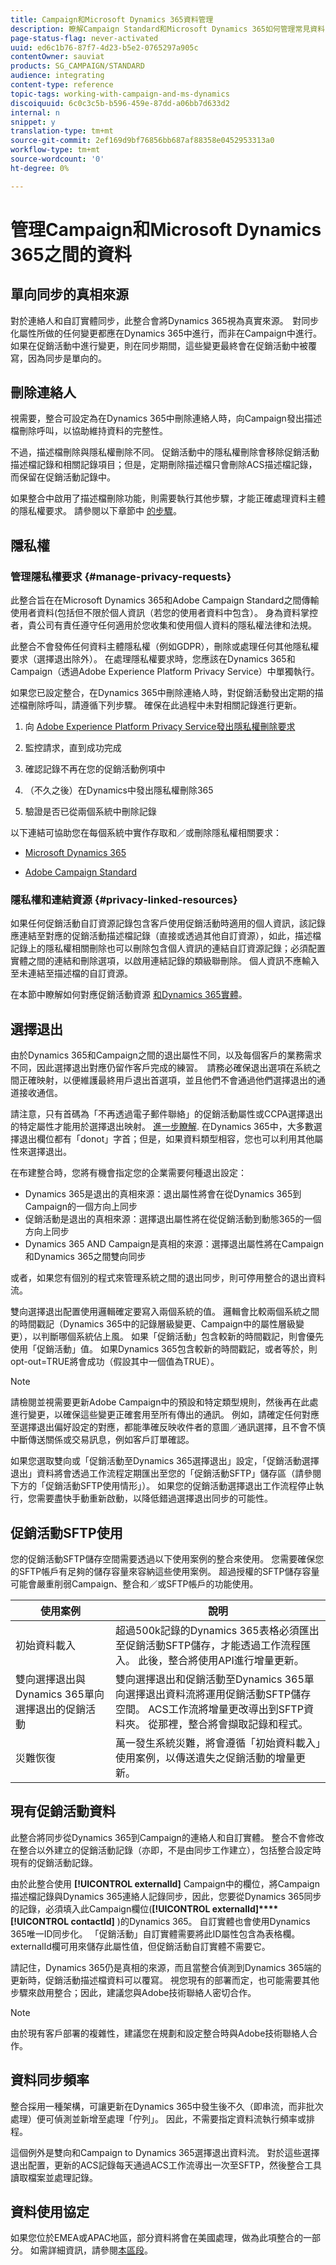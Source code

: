 ```yaml
---
title: Campaign和Microsoft Dynamics 365資料管理
description: 瞭解Campaign Standard和Microsoft Dynamics 365如何管理常見資料
page-status-flag: never-activated
uuid: ed6c1b76-87f7-4d23-b5e2-0765297a905c
contentOwner: sauviat
products: SG_CAMPAIGN/STANDARD
audience: integrating
content-type: reference
topic-tags: working-with-campaign-and-ms-dynamics
discoiquuid: 6c0c3c5b-b596-459e-87dd-a06bb7d633d2
internal: n
snippet: y
translation-type: tm+mt
source-git-commit: 2ef169d9bf76856bb687af88358e0452953313a0
workflow-type: tm+mt
source-wordcount: '0'
ht-degree: 0%

---
```



# 管理Campaign和Microsoft Dynamics 365之間的資料

## 單向同步的真相來源

對於連絡人和自訂實體同步，此整合會將Dynamics 365視為真實來源。  對同步化屬性所做的任何變更都應在Dynamics 365中進行，而非在Campaign中進行。  如果在促銷活動中進行變更，則在同步期間，這些變更最終會在促銷活動中被覆寫，因為同步是單向的。

## 刪除連絡人

視需要，整合可設定為在Dynamics 365中刪除連絡人時，向Campaign發出描述檔刪除呼叫，以協助維持資料的完整性。

不過，描述檔刪除與隱私權刪除不同。 促銷活動中的隱私權刪除會移除促銷活動描述檔記錄和相關記錄項目；但是，定期刪除描述檔只會刪除ACS描述檔記錄，而保留在促銷活動記錄中。

如果整合中啟用了描述檔刪除功能，則需要執行其他步驟，才能正確處理資料主體的隱私權要求。 請參閱以下章節中 [的步驟](#manage-privacy-requests)。

## 隱私權

### 管理隱私權要求 {#manage-privacy-requests}

此整合旨在在Microsoft Dynamics 365和Adobe Campaign Standard之間傳輸使用者資料(包括但不限於個人資訊（若您的使用者資料中包含）。 身為資料掌控者，貴公司有責任遵守任何適用於您收集和使用個人資料的隱私權法律和法規。

此整合不會發佈任何資料主體隱私權（例如GDPR），刪除或處理任何其他隱私權要求（選擇退出除外）。 在處理隱私權要求時，您應該在Dynamics 365和Campaign（透過Adobe Experience Platform Privacy Service）中單獨執行。

如果您已設定整合，在Dynamics 365中刪除連絡人時，對促銷活動發出定期的描述檔刪除呼叫，請遵循下列步驟。 確保在此過程中未對相關記錄進行更新。

1. 向 [Adobe Experience Platform Privacy Service發出隱私權刪除要求](https://www.adobe.io/apis/experiencecloud/gdpr.html)

1. 監控請求，直到成功完成

1. 確認記錄不再在您的促銷活動例項中

1. （不久之後）在Dynamics中發出隱私權刪除365

1. 驗證是否已從兩個系統中刪除記錄

以下連結可協助您在每個系統中實作存取和／或刪除隱私權相關要求：

* [Microsoft Dynamics 365](https://docs.microsoft.com/en-us/microsoft-365/compliance/gdpr-dsr-dynamics365?toc=/microsoft-365/enterprise/toc.json)

* [Adobe Campaign Standard](https://www.adobe.io/apis/experiencecloud/gdpr/docs.html)


### 隱私權和連結資源 {#privacy-linked-resources}

如果任何促銷活動自訂資源記錄包含客戶使用促銷活動時適用的個人資訊，該記錄應連結至對應的促銷活動描述檔記錄（直接或透過其他自訂資源），如此，描述檔記錄上的隱私權相關刪除也可以刪除包含個人資訊的連結自訂資源記錄；必須配置實體之間的連結和刪除選項，以啟用連結記錄的類級聯刪除。 個人資訊不應輸入至未連結至描述檔的自訂資源。

在本節中瞭解如何對應促銷活動資源 [和Dynamics 365實體](../../integrating/using/map-campaign-custom-resources-and-dynamics-365-custom-entities.md)。

## 選擇退出

由於Dynamics 365和Campaign之間的退出屬性不同，以及每個客戶的業務需求不同，因此選擇退出對應仍留作客戶完成的練習。  請務必確保退出選項在系統之間正確映射，以便維護最終用戶退出首選項，並且他們不會通過他們選擇退出的通道接收通信。

請注意，只有首碼為「不再透過電子郵件聯絡」的促銷活動屬性或CCPA選擇退出的特定屬性才能用於選擇退出映射。 [進一步瞭解](../../developing/using/datamodel-profile.md).
在Dynamics 365中，大多數選擇退出欄位都有「donot」字首；但是，如果資料類型相容，您也可以利用其他屬性來選擇退出。

在布建整合時，您將有機會指定您的企業需要何種退出設定：

* Dynamics 365是退出的真相來源：退出屬性將會在從Dynamics 365到Campaign的一個方向上同步
* 促銷活動是退出的真相來源：選擇退出屬性將在從促銷活動到動態365的一個方向上同步
* Dynamics 365 AND Campaign是真相的來源：選擇退出屬性將在Campaign和Dynamics 365之間雙向同步

或者，如果您有個別的程式來管理系統之間的退出同步，則可停用整合的退出資料流。

雙向選擇退出配置使用邏輯確定要寫入兩個系統的值。 邏輯會比較兩個系統之間的時間戳記（Dynamics 365中的記錄層級變更、Campaign中的屬性層級變更），以判斷哪個系統佔上風。 如果「促銷活動」包含較新的時間戳記，則會優先使用「促銷活動」值。 如果Dynamics 365包含較新的時間戳記，或者等於，則opt-out=TRUE將會成功（假設其中一個值為TRUE）。

>[!NOTE]
>
>請檢閱並視需要更新Adobe Campaign中的預設和特定類型規則，然後再在此處進行變更，以確保這些變更正確套用至所有傳出的通訊。 例如，請確定任何對應至選擇退出偏好設定的對應，都能準確反映收件者的意圖／通訊選擇，且不會不慎中斷傳送關係或交易訊息，例如客戶訂單確認。

如果您選取雙向或「促銷活動至Dynamics 365選擇退出」設定，「促銷活動選擇退出」資料將會透過工作流程定期匯出至您的「促銷活動SFTP」儲存區（請參閱下方的「促銷活動SFTP使用情形」）。 如果您的促銷活動選擇退出工作流程停止執行，您需要盡快手動重新啟動，以降低錯過選擇退出同步的可能性。

## 促銷活動SFTP使用

您的促銷活動SFTP儲存空間需要透過以下使用案例的整合來使用。  您需要確保您的SFTP帳戶有足夠的儲存容量來容納這些使用案例。  超過授權的SFTP儲存容量可能會嚴重削弱Campaign、整合和／或SFTP帳戶的功能使用。

| 使用案例 | 說明 |
|---|---|
| 初始資料載入 | 超過500k記錄的Dynamics 365表格必須匯出至促銷活動SFTP儲存，才能透過工作流程匯入。 此後，整合將使用API進行增量更新。 |
| 雙向選擇退出與Dynamics 365單向選擇退出的促銷活動 | 雙向選擇退出和促銷活動至Dynamics 365單向選擇退出資料流將運用促銷活動SFTP儲存空間。 ACS工作流將增量更改導出到SFTP資料夾。 從那裡，整合將會擷取記錄和程式。 |
| 災難恢復 | 萬一發生系統災難，將會遵循「初始資料載入」使用案例，以傳送遺失之促銷活動的增量更新。 |

## 現有促銷活動資料

此整合將同步從Dynamics 365到Campaign的連絡人和自訂實體。 整合不會修改在整合以外建立的促銷活動記錄（亦即，不是由同步工作建立），包括整合設定時現有的促銷活動記錄。

由於此整合使用 **[!UICONTROL externalId]** Campaign中的欄位，將Campaign描述檔記錄與Dynamics 365連絡人記錄同步，因此，您要從Dynamics 365同步的記錄，必須填入此Campaign欄位(**[!UICONTROL externalId]****[!UICONTROL contactId]** )的Dynamics 365。  自訂實體也會使用Dynamics 365唯一ID同步化。 「促銷活動」自訂實體需要將此ID屬性包含為表格欄。 externalId欄可用來儲存此屬性值，但促銷活動自訂實體不需要它。

請記住，Dynamics 365仍是真相的來源，而且當整合偵測到Dynamics 365端的更新時，促銷活動描述檔資料可以覆寫。  視您現有的部署而定，也可能需要其他步驟來啟用整合；因此，建議您與Adobe技術聯絡人密切合作。

>[!NOTE]
>
>由於現有客戶部署的複雜性，建議您在規劃和設定整合時與Adobe技術聯絡人合作。

## 資料同步頻率

整合採用一種架構，可讓更新在Dynamics 365中發生後不久（即串流，而非批次處理）便可偵測並新增至處理「佇列」。 因此，不需要指定資料流執行頻率或排程。

這個例外是雙向和Campaign to Dynamics 365選擇退出資料流。 對於這些選擇退出配置，更新的ACS記錄每天通過ACS工作流導出一次至SFTP，然後整合工具讀取檔案並處理記錄。

## 資料使用協定

如果您位於EMEA或APAC地區，部分資料將會在美國處理，做為此項整合的一部分。 如需詳細資訊，請參閱[本區段](../../reporting/using/about-dynamic-reports.md#dynamic-reporting-usage-agreement)。
